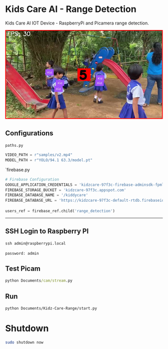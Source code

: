 # Kids Care AI - Range Detection

Kids Care AI IOT Device - RaspberryPi and Picamera range detection.

![schemetic](YOLO/frame_sample.jpg)

## Configurations

`paths.py`

```python
VIDEO_PATH = r"samples/v2.mp4"
MODEL_PATH = r"YOLO/94.1 63.3/model.pt"
```

`firebase.py

```python
# Firebase Configuration
GOOGLE_APPLICATION_CREDENTIALS = 'kidzcare-97f3c-firebase-adminsdk-fpml6-3904295b4d.json'
FIREBASE_STORAGE_BUCKET = 'kidzcare-97f3c.appspot.com'
FIREBASE_DATABASE_NAME = '/kiddycare'
FIREBASE_DATABASE_URL = 'https://kidzcare-97f3c-default-rtdb.firebaseio.com'

users_ref = firebase_ref.child('range_detection')
````

--- 

## SSH Login to Raspberry PI

```cmd
ssh admin@raspberrypi.local
```

`password: admin`

## Test Picam

```cmd
python Documents/cam/stream.py
```

## Run
 ```bash
 python Documents/Kidz-Care-Range/start.py
 ```

# Shutdown

```bash
sudo shutdown now
```
